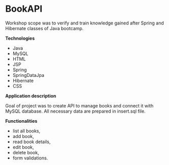 # BookAPI
Workshop scope was to verify and train knowledge gained after Spring and Hibernate classes of Java bootcamp.

**Technologies**
- Java
- MySQL
- HTML
- JSP
- Spring
- SpringDataJpa
- Hibernate
- CSS

**Application description**

Goal of project was to create API to manage books and connect it with MySQL database.
All necessary data are prepared in insert.sql file.

**Functionalities**
- list all books,
- add book,
- read book details,
- edit book,
- delete book,
- form validations.
